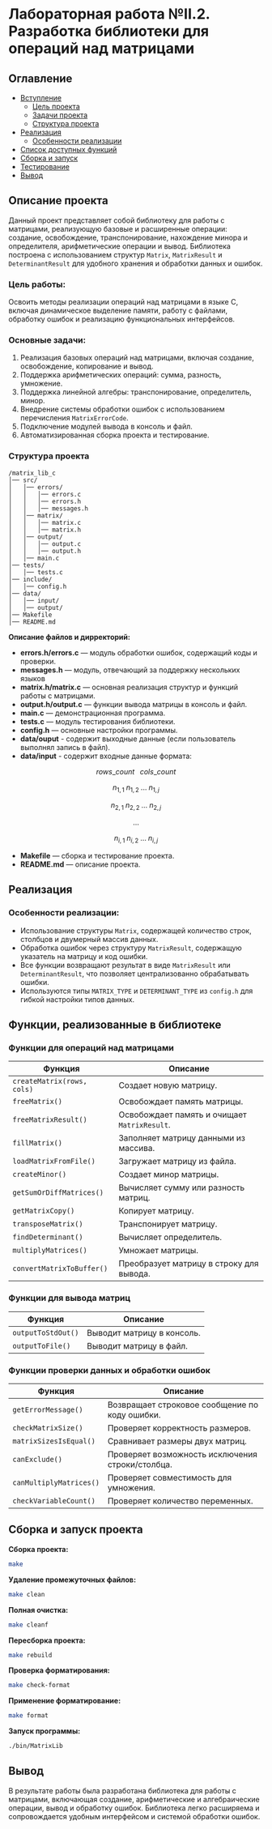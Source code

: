 # Лабораторная работа №II.2. Разработка библиотеки для операций над матрицами

## Оглавление

- [Вступление](#описание-проекта)
	- [Цель проекта](#цель-работы)
	- [Задачи проекта](#основные-задачи)
	- [Структура проекта](#структура-проекта)
- [Реализация](#реализация)
	- [Особенности реализации](#особенности-реализации)
- [Список доступных функций](#функции-реализованные-в-библиотеке)
- [Сборка и запуск](#сборка-и-запуск-проекта)
- [Тестирование](#тестирование)
- [Вывод](#вывод)


## Описание проекта

Данный проект представляет собой библиотеку для работы с матрицами, реализующую базовые и расширенные операции: создание, освобождение, транспонирование, нахождение минора и определителя, арифметические операции и вывод. Библиотека построена с использованием структур `Matrix`, `MatrixResult` и `DeterminantResult` для удобного хранения и обработки данных и ошибок.

### Цель работы:

Освоить методы реализации операций над матрицами в языке C, включая динамическое выделение памяти, работу с файлами, обработку ошибок и реализацию функциональных интерфейсов.


### Основные задачи:
1. Реализация базовых операций над матрицами, включая создание, освобождение, копирование и вывод.
2. Поддержка арифметических операций: сумма, разность, умножение.
3. Поддержка линейной алгебры: транспонирование, определитель, минор.
4. Внедрение системы обработки ошибок с использованием перечисления `MatrixErrorCode`.
5. Подключение модулей вывода в консоль и файл.
6. Автоматизированная сборка проекта и тестирование.


### Структура проекта
```
/matrix_lib_c
│── src/
│   │── errors/
│   │   │── errors.c
│   │   │── errors.h
│   │   │── messages.h
│   │── matrix/
│   │   │── matrix.c
│   │   │── matrix.h
│   │── output/
│   │   │── output.c
│   │   │── output.h
│   │── main.c
│── tests/
│   │── tests.c
│── include/
│   │── config.h
│── data/
│   │── input/
│   │── output/
│── Makefile
│── README.md
```

**Описание файлов и дирректорий:**
- **errors.h/errors.c** — модуль обработки ошибок, содержащий коды и проверки.
- **messages.h** — модуль, отвечающий за поддержку нескольких языков
- **matrix.h/matrix.c** — основная реализация структур и функций работы с матрицами.
- **output.h/output.c** — функции вывода матрицы в консоль и файл.
- **main.c** — демонстрационная программа.
- **tests.c** — модуль тестирования библиотеки.
- **config.h** — основные настройки программы.
- **data/ouput** - содержит выходные данные (если пользователь выполнял запись в файл).
- **data/input** - содержит входные данные формата:
```math
rows\_count \;\;\; cols\_count
```
```math
n_{1,1} \; n_{1,2} \; ... \; n_{1,j}
```
```math
n_{2,1} \; n_{2,2} \; ... \; n_{2,j}
```
```math
...
```
```math
n_{i,1} \; n_{i,2} \; ... \; n_{i,j}
```
- **Makefile** — сборка и тестирование проекта.
- **README.md** — описание проекта.

## Реализация

### Особенности реализации:

- Использование структуры `Matrix`, содержащей количество строк, столбцов и двумерный массив данных.
- Обработка ошибок через структуру `MatrixResult`, содержащую указатель на матрицу и код ошибки.
- Все функции возвращают результат в виде `MatrixResult` или `DeterminantResult`, что позволяет централизованно обрабатывать ошибки.
- Используются типы `MATRIX_TYPE` и `DETERMINANT_TYPE` из `config.h` для гибкой настройки типов данных.


## Функции, реализованные в библиотеке

### Функции для операций над матрицами
Функция | Описание
--- | ---
`createMatrix(rows, cols)` | Создает новую матрицу.
`freeMatrix()` | Освобождает память матрицы.
`freeMatrixResult()` | Освобождает память и очищает `MatrixResult`.
`fillMatrix()` | Заполняет матрицу данными из массива.
`loadMatrixFromFile()` | Загружает матрицу из файла.
`createMinor()` | Создает минор матрицы.
`getSumOrDiffMatrices()` | Вычисляет сумму или разность матриц.
`getMatrixCopy()` | Копирует матрицу.
`transposeMatrix()` | Транспонирует матрицу.
`findDeterminant()` | Вычисляет определитель.
`multiplyMatrices()` | Умножает матрицы.
`convertMatrixToBuffer()` | Преобразует матрицу в строку для вывода.

### Функции для вывода матриц
Функция | Описание
--- | ---
`outputToStdOut()` | Выводит матрицу в консоль.
`outputToFile()` | Выводит матрицу в файл.

### Функции проверки данных и обработки ошибок
Функция | Описание
--- | ---
`getErrorMessage()` | Возвращает строковое сообщение по коду ошибки.
`checkMatrixSize()` | Проверяет корректность размеров.
`matrixSizesIsEqual()` | Сравнивает размеры двух матриц.
`canExclude()` | Проверяет возможность исключения строки/столбца.
`canMultiplyMatrices()` | Проверяет совместимость для умножения.
`checkVariableCount()` | Проверяет количество переменных.


## Сборка и запуск проекта

**Сборка проекта:**
```sh
make
```

**Удаление промежуточных файлов:**
```sh
make clean
```

**Полная очистка:**
```sh
make cleanf
```

**Пересборка проекта:**
```sh
make rebuild
```

**Проверка форматирования:**
```sh
make check-format
```

**Применение форматирование:**
```sh
make format
```

**Запуск программы:**
```sh
./bin/MatrixLib
```

<!-- ## Тестирование -->

## Вывод
В результате работы была разработана библиотека для работы с матрицами, включающая создание, арифметические и алгебраические операции, вывод и обработку ошибок. Библиотека легко расширяема и сопровождается удобным интерфейсом и системой обработки ошибок.
